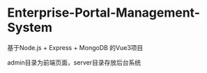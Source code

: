 # Enterprise-Portal-Management-System
基于Node.js + Express + MongoDB 的Vue3项目

admin目录为前端页面，server目录存放后台系统
